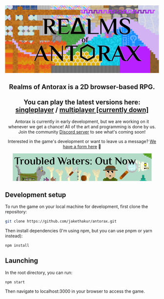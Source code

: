 ![Realms of Antorax logo](github/logoBanner.png)

<div align="center">

<h2>
Realms of Antorax is a 2D browser-based RPG.
<br><br>
You can play the latest versions here: <a href="https://jakethakur.github.io/antorax/selection/index.html">singleplayer</a> / <a href="https://antorax.herokuapp.com/selection/index.html">multiplayer [currently down]</a></h2>

Antorax is currently in early development, but we are working on it whenever we get a chance! All of the art and programming is done by us. Join the community <a href="https://discord.gg/A9wzJawH" target="”_blank”">Discord server</a> to see what's coming soon!

Interested in the game's development or want to leave us a message? [We have a form here](https://goo.gl/forms/OawXMTZ7oqkbEGDt1) 🧡


![Troubled Waters update banner](selection/assets/news/troubledWaters.png)
  
</div>

## Development setup
To run the game on your local machine for development, first clone the repository:

```bash
git clone https://github.com/jakethakur/antorax.git
```

Then install dependencies (I'm using npm, but you can use pnpm or yarn instead):

```bash
npm install
```

## Launching

In the root directory, you can run:

```
npm start
```

Then navigate to localhost:3000 in your browser to access the game.
